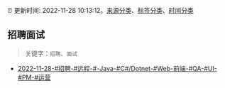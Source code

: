 :alarm_clock: 更新时间: 2022-11-28 10:13:12。[来源分类](../README.md)、[标签分类](../TAGS.md)、[时间分类](../TIMELINE.md)

## 招聘面试


> 关键字：`招聘`、`面试`



- [2022-11-28-#招聘-#远程-#-Java-#C#/Dotnet-#Web-前端-#QA-#UI-#PM-#运营](https://www.v2ex.com/t/898553) 